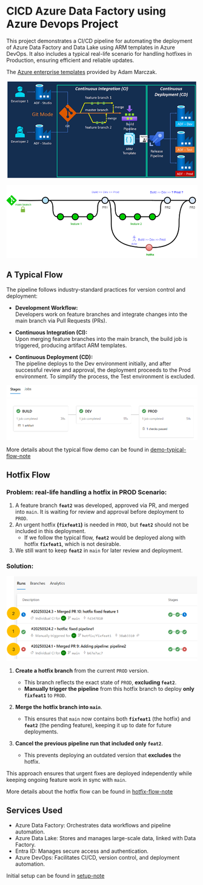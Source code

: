 # CICD Azure Data Factory using Azure Devops Project

This project demonstrates a CI/CD pipeline for automating the deployment of Azure Data Factory and Data Lake using ARM templates in Azure DevOps. It also includes a typical real-life scenario for handling hotfixes in Production, ensuring efficient and reliable updates.

The [Azure enterprise templates](https://github.com/MarczakIO/azure-enterprise-templates) provided by Adam Marczak. 

![OverviewProcess](assets/0.OverViewProcess.png)

![GitDiagram](assets/0.GitDiagram.png)

## A Typical Flow
The pipeline follows industry-standard practices for version control and deployment:

- **Development Workflow:**  
  Developers work on feature branches and integrate changes into the main branch via Pull Requests (PRs).

- **Continuous Integration (CI):**  
  Upon merging feature branches into the main branch, the build job is triggered, producing artifact ARM templates.

- **Continuous Deployment (CD):**  
  The pipeline deploys to the Dev environment initially, and after successful review and approval, the deployment proceeds to the Prod environment. To simplify the process, the Test environment is excluded. 

![AzureDevopsPipelineStages](assets/0.AzureDevopsPipelineStages.png)

More details about the typical flow demo can be found in [demo-typical-flow-note](/notes/2.demo-typical-flow-note.md) 


## Hotfix Flow

### Problem: real-life handling a hotfix in PROD Scenario:   

1. A feature branch **`feat2`** was developed, approved via PR, and merged into `main`. It is waiting for review and approval before deployment to `PROD`.  
2. An urgent hotfix **(`fixfeat1`)** is needed in `PROD`, but **`feat2`** should not be included in this deployment.  
   - If we follow the typical flow, **`feat2`** would be deployed along with hotfix **`fixfeat1`**, which is not desirable.  
3. We still want to keep **`feat2`** in `main` for later review and deployment.  

### Solution:
![HotfixSteps](assets/0.GeneralHotfixSteps.png)

1. **Create a hotfix branch** from the current `PROD` version.  
   - This branch reflects the exact state of `PROD`, **excluding `feat2`**.  
   - **Manually trigger the pipeline** from this hotfix branch to deploy **only `fixfeat1`** to `PROD`.  

2. **Merge the hotfix branch into `main`**.  
   - This ensures that `main` now contains both **`fixfeat1`** (the hotfix) and **`feat2`** (the pending feature), keeping it up to date for future deployments.  

3. **Cancel the previous pipeline run that included only `feat2`**.  
   - This prevents deploying an outdated version that **excludes** the hotfix.

This approach ensures that urgent fixes are deployed independently while keeping ongoing feature work in sync with `main`.

More details about the hotfix flow can be found in [hotfix-flow-note](/notes/3.hotfix-flow-note.md) 


## Services Used
- Azure Data Factory: Orchestrates data workflows and pipeline automation. 
- Azure Data Lake: Stores and manages large-scale data, linked with Data Factory.  
- Entra ID: Manages secure access and authentication. 
- Azure DevOps: Facilitates CI/CD, version control, and deployment automation.

Initial setup can be found in [setup-note](/notes/1.setup-note.md)


